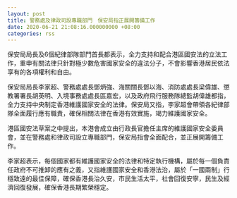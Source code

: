 ```yaml
---
layout: post
title: 警務處及律政司設專職部門　保安局指正展開籌備工作
date: 2020-06-21 21:08:16.000000000 +08:00
categories: rss
---
```


保安局局長及6個紀律部隊部門首長都表示，全力支持和配合港區國安法的立法工作，重申有關法律只針對極少數危害國家安全的違法分子，不會影響香港居民依法享有的各項權利和自由。

保安局局長李家超、警務處處長鄧炳強、海關關長鄧以海、消防處處長梁偉雄、懲教署署長胡英明、入境事務處處長區嘉宏，以及政府飛行服務隊總監胡偉雄都指，全力支持中央制定香港維護國家安全的法律。保安局又指，李家超會帶領各紀律部隊全面履行應有職責，確保相關法律在香港有效實施，竭力維護國家安全。

港區國安法草案之中提出，本港會成立由行政長官擔任主席的維護國家安全委員會，並在警務處和律政司設立專職部門，保安局指會全面配合，並正展開籌備工作。

李家超表示，每個國家都有維護國家安全的法律和特定執行機構，屬於每一個負責任政府不可推卸的應有之義，又指維護國家安全和香港法治，屬於「一國兩制」行穩致遠的最佳保障，確保香港長治久安，市民生活太平，社會回復安寧，民生及經濟回復發展，確保香港長期繁榮穩定。
